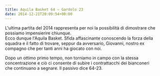 ```yaml
---
title: Aquila Basket 64 – Gardolo 23
date: 2014-12-21T20:09:54+00:00
---
```

L'ultima partita del 2014 rappresenta per noi la possibilità di dimostrare che possiamo impensierire chiunque.  
Ecco dunque l'Aquila Basket. Sfida affascinante conoscendo la forza della squadra e il fatto di trovare, seppur da avversario, Giovanni, nostro ex compagno che per tanti anni ha giocato con noi.

Dopo un ottimo primo tempo, non torniamo in campo con la stessa concentrazione e ciò ci consente di subire i contrattacchi dei bianconeri che continuano a segnare. Il passivo dice 64-23.